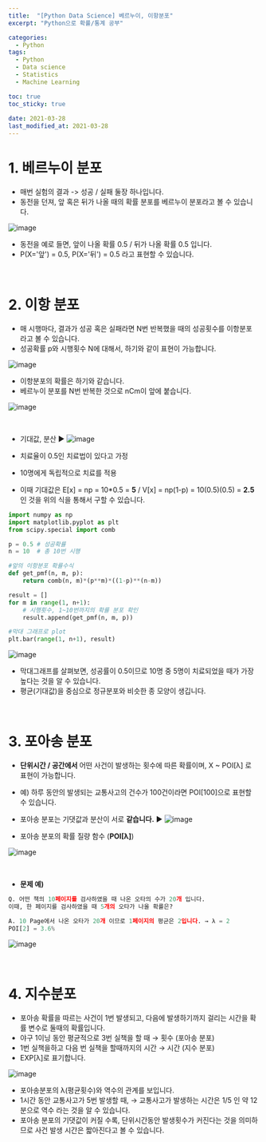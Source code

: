 ```yaml
---
title:  "[Python Data Science] 베르누이, 이항분포"
excerpt: "Python으로 확률/통계 공부"

categories:
  - Python
tags:
  - Python
  - Data science
  - Statistics
  - Machine Learning

toc: true
toc_sticky: true
 
date: 2021-03-28
last_modified_at: 2021-03-28
---
```


# 1. 베르누이 분포
* 매번 실험의 결과 -> 성공 / 실패 둘장 하나입니다.
* 동전을 던져, 앞 혹은 뒤가 나올 때의 확률 분포를 베르누이 분포라고 볼 수 있습니다.

![image](https://user-images.githubusercontent.com/50326455/113133658-def14d80-925a-11eb-81fa-b2400cb61874.png)

* 동전을 예로 들면, 앞이 나올 확률 0.5 / 뒤가 나올 확률 0.5 입니다.
* P(X='앞') = 0.5, P(X='뒤') = 0.5 라고 표현할 수 있습니다.

<br>

# 2. 이항 분포

* 매 시행마다, 결과가 성공 혹은 실패라면 N번 반복했을 때의 성공횟수를 이항분포 라고 볼 수 있습니다.
* 성공확률 p와 시행횟수 N에 대해서, 하기와 같이 표현이 가능합니다.

![image](https://user-images.githubusercontent.com/50326455/113134177-75257380-925b-11eb-93b3-17b66c3d8276.png)

* 이항분포의 확률은 하기와 같습니다.
* 베르누이 분포를 N번 반복한 것으로 nCm이 앞에 붙습니다.

![image](https://user-images.githubusercontent.com/50326455/113135699-6213a300-925d-11eb-8063-a61282a50212.png)

<br>

* 기대값, 분산 ▶
![image](https://user-images.githubusercontent.com/50326455/113134415-b74eb500-925b-11eb-9cdf-4bc37170a909.png)


* 치료율이 0.5인 치료법이 있다고 가정
* 10명에게 독립적으로 치료를 적용
* 이때 기대값은 E[x] = np = 10*0.5 = **5** / V[x] = np(1-p) = 10(0.5)(0.5) = **2.5**인 것을 위의 식을 통해서 구할 수 있습니다.


```python
import numpy as np
import matplotlib.pyplot as plt
from scipy.special import comb

p = 0.5 # 성공확률
n = 10  # 총 10번 시행

#앞의 이항분포 확률수식
def get_pmf(n, m, p):
    return comb(n, m)*(p**m)*((1-p)**(n-m))

result = []
for m in range(1, n+1):
    # 시행횟수, 1~10번까지의 확률 분포 확인
    result.append(get_pmf(n, m, p))

#막대 그래프로 plot
plt.bar(range(1, n+1), result)

```

![image](https://user-images.githubusercontent.com/50326455/113136382-4066eb80-925e-11eb-8640-30cc89849f1e.png)

* 막대그래프를 살펴보면, 성공률이 0.5이므로 10명 중 5명이 치료되었을 때가 가장 높다는 것을 알 수 있습니다.
* 평균(기대값)을 중심으로 정규분포와 비슷한 종 모양이 생깁니다.

<br>

# 3. 포아송 분포

* **단위시간 / 공간에서** 어떤 사건이 발생하는 횟수에 따른 확률이며, X ~ POI[λ] 로 표현이 가능합니다.
* 예) 하루 동안의 발생되는 교통사고의 건수가 100건이라면 POI[100]으로 표현할 수 있습니다.
* 포아송 분포는 기댓값과 분산이 서로 **같습니다.** ▶
![image](https://user-images.githubusercontent.com/50326455/113140483-7490db00-9263-11eb-9310-0a764619feb3.png)

* 포아송 분포의 확률 질량 함수 (**POI[λ]**)

![image](https://user-images.githubusercontent.com/50326455/113140291-30053f80-9263-11eb-8ab0-f4dd9ceccded.png)

<br>


* **문제 예)**

```python
Q. 어떤 책의 10페이지를 검사하였을 때 나온 오타의 수가 20개 입니다.
이때, 한 페이지를 검사하였을 때 5개의 오타가 나올 확률은?

A. 10 Page에서 나온 오타가 20개 이므로 1페이지의 평균은 2입니다. → λ = 2
POI[2] = 3.6%
```

![image](https://user-images.githubusercontent.com/50326455/113141654-ecabd080-9264-11eb-98b3-1f3c1509fede.png)

<br>

# 4. 지수분포

* 포아송 확률을 따르는 사건이 1번 발생되고, 다음에 발생하기까지 걸리는 시간을 확률 변수로 둘때의 확률입니다.
* 야구 1이닝 동안 평균적으로 3번 실책을 할 때 → 횟수 (포아송 분포)
* 1번 실책을하고 다음 번 실책을 할때까지의 시간 → 시간 (지수 분포)
* EXP[λ]로 표기합니다.

![image](https://user-images.githubusercontent.com/50326455/113146722-fb958180-926a-11eb-9056-f52f64ebacec.png)

* 포아송분포의 λ(평균횟수)와 역수의 관계를 보입니다.
* 1시간 동안 교통사고가 5번 발생할 때, → 교통사고가 발생하는 시간은 1/5 인 약 12분으로 역수 라는 것을 알 수 있습니다.
* 포아송 분포의 기댓값이 커질 수록, 단위시간동안 발생횟수가 커진다는 것을 의미하므로 사건 발생 시간은 짧아진다고 볼 수 있습니다.